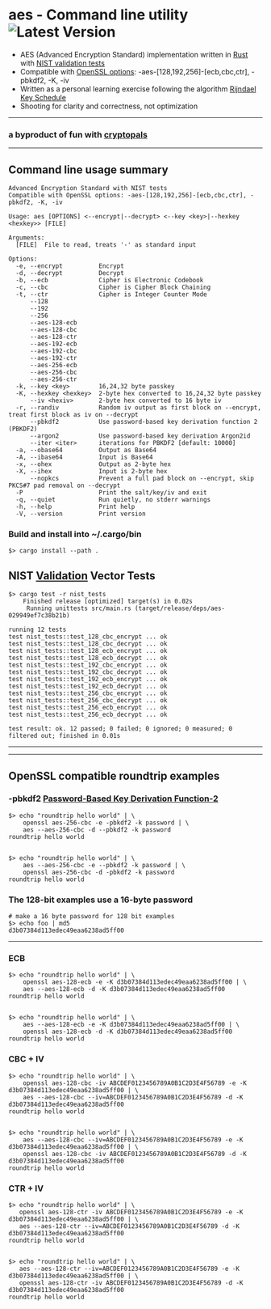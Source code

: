 # aes - Command line utility ![Latest Version]

[Latest Version]: https://img.shields.io/badge/aes-v.1.1.0-green

* AES (Advanced Encryption Standard) implementation written in [Rust](https://www.rust-lang.org/) with [NIST validation tests](https://csrc.nist.gov/projects/cryptographic-algorithm-validation-program)
* Compatible with [OpenSSL options](https://www.openssl.org/): -aes-[128,192,256]-[ecb,cbc,ctr], -pbkdf2, -K, -iv
* Written as a personal learning exercise following the algorithm [Rijndael Key Schedule](https://en.wikipedia.org/wiki/Rijndael_key_schedule)
* Shooting for clarity and correctness, not optimization

<HR>

### a byproduct of fun with [cryptopals](https://cryptopals.com/)

<HR>

## Command line usage summary
```
Advanced Encryption Standard with NIST tests
Compatible with OpenSSL options: -aes-[128,192,256]-[ecb,cbc,ctr], -pbkdf2, -K, -iv

Usage: aes [OPTIONS] <--encrypt|--decrypt> <--key <key>|--hexkey <hexkey>> [FILE]

Arguments:
  [FILE]  File to read, treats '-' as standard input

Options:
  -e, --encrypt          Encrypt
  -d, --decrypt          Decrypt
  -b, --ecb              Cipher is Electronic Codebook
  -c, --cbc              Cipher is Cipher Block Chaining
  -t, --ctr              Cipher is Integer Counter Mode
      --128
      --192
      --256
      --aes-128-ecb
      --aes-128-cbc
      --aes-128-ctr
      --aes-192-ecb
      --aes-192-cbc
      --aes-192-ctr
      --aes-256-ecb
      --aes-256-cbc
      --aes-256-ctr
  -k, --key <key>        16,24,32 byte passkey
  -K, --hexkey <hexkey>  2-byte hex converted to 16,24,32 byte passkey
      --iv <hexiv>       2-byte hex converted to 16 byte iv
  -r, --randiv           Random iv output as first block on --encrypt, treat first block as iv on --decrypt
      --pbkdf2           Use password-based key derivation function 2 (PBKDF2)
      --argon2           Use password-based key derivation Argon2id
      --iter <iter>      iterations for PBKDF2 [default: 10000]
  -a, --obase64          Output as Base64
  -A, --ibase64          Input is Base64
  -x, --ohex             Output as 2-byte hex
  -X, --ihex             Input is 2-byte hex
      --nopkcs           Prevent a full pad block on --encrypt, skip PKCS#7 pad removal on --decrypt
  -P                     Print the salt/key/iv and exit
  -q, --quiet            Run quietly, no stderr warnings
  -h, --help             Print help
  -V, --version          Print version
```

### Build and install into ~/.cargo/bin
```
$> cargo install --path .
```

## NIST [Validation](https://csrc.nist.gov/projects/cryptographic-algorithm-validation-program) Vector Tests
```
$> cargo test -r nist_tests
    Finished release [optimized] target(s) in 0.02s
     Running unittests src/main.rs (target/release/deps/aes-029949ef7c38b21b)

running 12 tests
test nist_tests::test_128_cbc_encrypt ... ok
test nist_tests::test_128_cbc_decrypt ... ok
test nist_tests::test_128_ecb_encrypt ... ok
test nist_tests::test_128_ecb_decrypt ... ok
test nist_tests::test_192_cbc_encrypt ... ok
test nist_tests::test_192_cbc_decrypt ... ok
test nist_tests::test_192_ecb_encrypt ... ok
test nist_tests::test_192_ecb_decrypt ... ok
test nist_tests::test_256_cbc_encrypt ... ok
test nist_tests::test_256_cbc_decrypt ... ok
test nist_tests::test_256_ecb_encrypt ... ok
test nist_tests::test_256_ecb_decrypt ... ok

test result: ok. 12 passed; 0 failed; 0 ignored; 0 measured; 0 filtered out; finished in 0.01s
```

<HR>
<HR>

## OpenSSL compatible roundtrip examples

### -pbkdf2 [Password-Based Key Derivation Function-2](https://en.wikipedia.org/wiki/PBKDF2)
```
$> echo "roundtrip hello world" | \
    openssl aes-256-cbc -e -pbkdf2 -k password | \
    aes --aes-256-cbc -d --pbkdf2 -k password
roundtrip hello world


$> echo "roundtrip hello world" | \
    aes --aes-256-cbc -e --pbkdf2 -k password | \
    openssl aes-256-cbc -d -pbkdf2 -k password
roundtrip hello world
```

### The 128-bit examples use a 16-byte password
```
# make a 16 byte password for 128 bit examples
$> echo foo | md5
d3b07384d113edec49eaa6238ad5ff00
```
<HR>

### ECB
```
$> echo "roundtrip hello world" | \
	openssl aes-128-ecb -e -K d3b07384d113edec49eaa6238ad5ff00 | \
	aes --aes-128-ecb -d -K d3b07384d113edec49eaa6238ad5ff00
roundtrip hello world


$> echo "roundtrip hello world" | \
	aes --aes-128-ecb -e -K d3b07384d113edec49eaa6238ad5ff00 | \
	openssl aes-128-ecb -d -K d3b07384d113edec49eaa6238ad5ff00
roundtrip hello world
```

### CBC + IV
```
$> echo "roundtrip hello world" | \
	openssl aes-128-cbc -iv ABCDEF0123456789A0B1C2D3E4F56789 -e -K d3b07384d113edec49eaa6238ad5ff00 | \
	aes --aes-128-cbc --iv=ABCDEF0123456789A0B1C2D3E4F56789 -d -K d3b07384d113edec49eaa6238ad5ff00
roundtrip hello world


$> echo "roundtrip hello world" | \
	aes --aes-128-cbc --iv=ABCDEF0123456789A0B1C2D3E4F56789 -e -K d3b07384d113edec49eaa6238ad5ff00 | \
	openssl aes-128-cbc -iv ABCDEF0123456789A0B1C2D3E4F56789 -d -K d3b07384d113edec49eaa6238ad5ff00
roundtrip hello world
```

### CTR + IV
```
$> echo "roundtrip hello world" | \
   openssl aes-128-ctr -iv ABCDEF0123456789A0B1C2D3E4F56789 -e -K d3b07384d113edec49eaa6238ad5ff00 | \
   aes --aes-128-ctr --iv=ABCDEF0123456789A0B1C2D3E4F56789 -d -K d3b07384d113edec49eaa6238ad5ff00
roundtrip hello world


$> echo "roundtrip hello world" | \
   aes --aes-128-ctr --iv=ABCDEF0123456789A0B1C2D3E4F56789 -e -K d3b07384d113edec49eaa6238ad5ff00 | \
   openssl aes-128-ctr -iv ABCDEF0123456789A0B1C2D3E4F56789 -d -K d3b07384d113edec49eaa6238ad5ff00
roundtrip hello world
```
